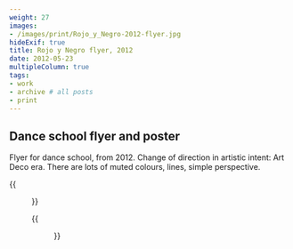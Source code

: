 ```yaml
---
weight: 27
images:
- /images/print/Rojo_y_Negro-2012-flyer.jpg
hideExif: true
title: Rojo y Negro flyer, 2012
date: 2012-05-23
multipleColumn: true
tags:
- work
- archive # all posts
- print
---
```


## Dance school flyer and poster

Flyer for dance school, from 2012. Change of direction in artistic intent: Art
Deco era. There are lots of muted colours, lines, simple perspective.

{{<figure src="/img/print/Rojo_y_Negro-2012-flyer_front_and_rear.jpg" title="Flyer, front and rear">}}

{{<figure src="/img/print/Rojo-y-negro-spring-2015-a2-location-specific-poster.jpg" title="Poster, A2 size">}}
